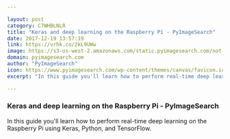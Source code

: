 ```yaml
---

layout: post
category: C7WHBLNLR
title: "Keras and deep learning on the Raspberry Pi - PyImageSearch"
date: 2017-12-19 13:57:19
link: https://vrhk.co/2kL9UWw
image: https://s3-us-west-2.amazonaws.com/static.pyimagesearch.com/not-santa-detector/not_santa_detector_full_result.gif
domain: pyimagesearch.com
author: "PyImageSearch"
icon: https://www.pyimagesearch.com/wp-content/themes/canvas/favicon.ico
excerpt: "In this guide you'll learn how to perform real-time deep learning on the Raspberry Pi using Keras, Python, and TensorFlow."

---
```


### Keras and deep learning on the Raspberry Pi - PyImageSearch

In this guide you'll learn how to perform real-time deep learning on the Raspberry Pi using Keras, Python, and TensorFlow.
